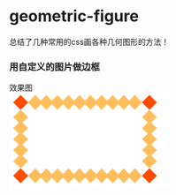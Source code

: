 # geometric-figure
总结了几种常用的css画各种几何图形的方法！<br>

### 用自定义的图片做边框
效果图<br>
![preview](images/border-image.png)
